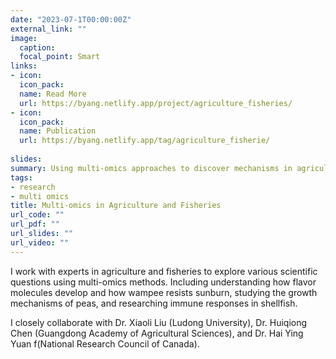 ```yaml
---
date: "2023-07-1T00:00:00Z"
external_link: ""
image:
  caption:
  focal_point: Smart
links:
- icon: 
  icon_pack: 
  name: Read More
  url: https://byang.netlify.app/project/agriculture_fisheries/
- icon:
  icon_pack:
  name: Publication
  url: https://byang.netlify.app/tag/agriculture_fisherie/
  
slides:
summary: Using multi-omics approaches to discover mechanisms in agriculture and fisheries to support molecular breeding
tags:
- research
- multi omics
title: Multi-omics in Agriculture and Fisheries
url_code: ""
url_pdf: ""
url_slides: ""
url_video: ""
---
```

I work with experts in agriculture and fisheries to explore various scientific questions using multi-omics methods. Including understanding how flavor molecules develop and how wampee resists sunburn, studying the growth mechanisms of peas, and researching immune responses in shellfish.

I closely collaborate with Dr. Xiaoli Liu (Ludong University), Dr. Huiqiong Chen (Guangdong Academy of Agricultural Sciences), and Dr. Hai Ying Yuan f(National Research Council of Canada).
